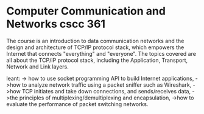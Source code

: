 # Computer Communication and Networks cscc 361
The course is an introduction to data communication networks and the design and architecture of TCP/IP protocol stack, which empowers the Internet that connects "everything" and "everyone". The topics covered are all about the TCP/IP protocol stack, including the Application, Transport, Network and Link layers.


leant: -> how to use socket programming API to build Internet applications,
       ->how to analyze network traffic using a packet sniffer such as Wireshark,
       ->how TCP initiates and take down connections, and sends/receives data,
       ->the principles of multiplexing/demultiplexing and encapsulation,
       ->how to evaluate the performance of packet switching networks.
